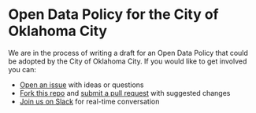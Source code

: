 # Open Data Policy for the City of Oklahoma City

We are in the process of writing a draft for an Open Data Policy that could be adopted by the City of Oklahoma City. If you would like to get involved you can:

- [Open an issue](https://github.com/codeforokc/open-data-policy/issues) with ideas or questions
- [Fork this repo](https://help.github.com/articles/fork-a-repo/) and [submit a pull request](https://help.github.com/articles/using-pull-requests/) with suggested changes
- [Join us on Slack](http://slack.codeforokc.org) for real-time conversation
